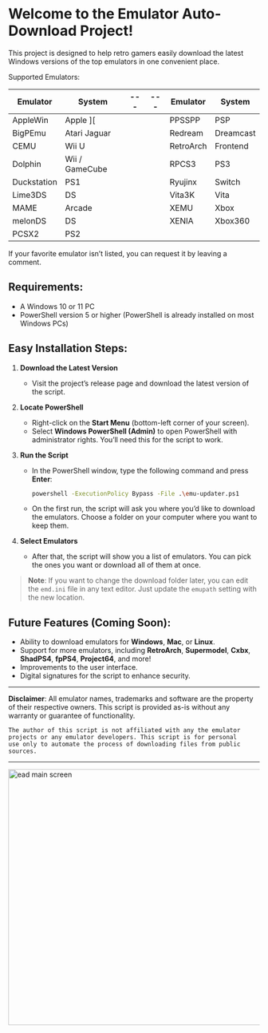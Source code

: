 # Welcome to the Emulator Auto-Download Project! #

This project is designed to help retro gamers easily download the latest Windows versions of the top emulators in one convenient place.

Supported Emulators:

| **Emulator**   | **System**          | --- | --- | **Emulator** | **System**   |
|----------------|---------------------|-----|-----|--------------|--------------|
| AppleWin       | Apple ][             |     |     | PPSSPP       | PSP          |
| BigPEmu        | Atari Jaguar         |     |     | Redream      | Dreamcast    |
| CEMU           | Wii U                |     |     | RetroArch    | Frontend     |
| Dolphin        | Wii / GameCube       |     |     | RPCS3        | PS3          |
| Duckstation    | PS1                  |     |     | Ryujinx      | Switch       |
| Lime3DS        | DS                   |     |     | Vita3K       | Vita         |
| MAME           | Arcade               |     |     | XEMU         | Xbox         |
| melonDS        | DS                   |     |     | XENIA        | Xbox360      |
| PCSX2          | PS2                  |     |     |              |              |


If your favorite emulator isn’t listed, you can request it by leaving a comment.

## Requirements:

- A Windows 10 or 11 PC
- PowerShell version 5 or higher (PowerShell is already installed on most Windows PCs)

## Easy Installation Steps:

1. **Download the Latest Version**
   - Visit the project’s release page and download the latest version of the script.
   
2. **Locate PowerShell**
   - Right-click on the **Start Menu** (bottom-left corner of your screen).
   - Select **Windows PowerShell (Admin)** to open PowerShell with administrator rights. You’ll need this for the script to work.

3. **Run the Script**
   - In the PowerShell window, type the following command and press **Enter**:
     ```bash
     powershell -ExecutionPolicy Bypass -File .\emu-updater.ps1
     ```
   - On the first run, the script will ask you where you’d like to download the emulators. Choose a folder on your computer where you want to keep them.

4. **Select Emulators**
   - After that, the script will show you a list of emulators. You can pick the ones you want or download all of them at once.

> **Note**: If you want to change the download folder later, you can edit the `emd.ini` file in any text editor. Just update the `emupath` setting with the new location.

## Future Features (Coming Soon):

- Ability to download emulators for **Windows**, **Mac**, or **Linux**.
- Support for more emulators, including **RetroArch**, **Supermodel**, **Cxbx**, **ShadPS4**, **fpPS4**, **Project64**, and more!
- Improvements to the user interface.
- Digital signatures for the script to enhance security.

---

**Disclaimer**: All emulator names, trademarks and software are the property of their respective owners. This script is provided as-is without any warranty or guarantee of functionality.

    The author of this script is not affiliated with any the emulator
    projects or any emulator developers. This script is for personal 
    use only to automate the process of downloading files from public 
    sources.
---

<img width="513" alt="ead main screen" src="https://github.com/user-attachments/assets/fd163bb6-2302-43fb-81ba-f07227a7aae2">


